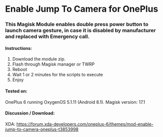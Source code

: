 # Enable Jump To Camera for OnePlus #

### This Magisk Module enables double press power button to launch camera gesture, in case it is disabled by manufacturer and replaced with Emergency call. ###

#### Instructions: ####
1. Download the module zip.
2. Flash through Magisk manager or TWRP
3. Reboot
4. Wait 1 or 2 minutes for the scripts to execute
5. Enjoy

#### Tested on: ####
OnePlus 6 running OxygenOS 5.1.11 (Android 8.1).
Magisk version: 17.1

#### Discussion / Download: ####
XDA: https://forum.xda-developers.com/oneplus-6/themes/mod-enable-jump-to-camera-oneplus-t3853998